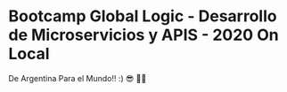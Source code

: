# Bootcamp Global Logic - Desarrollo de Microservicios y APIS - 2020 On Local

De Argentina Para el Mundo!! :) 😎 👨‍🏫
